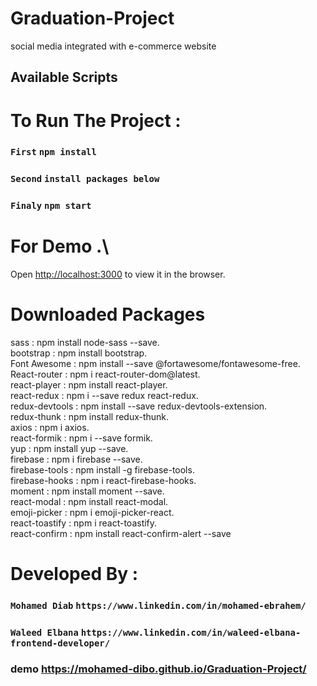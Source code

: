 # Graduation-Project

social media integrated with e-commerce website

## Available Scripts

# To Run The Project :

### `First` `npm install`

### `Second` `install packages below`

### `Finaly` `npm start`

# For Demo .\

Open [http://localhost:3000](http://localhost:3000) to view it in the browser.

# Downloaded Packages

sass             : npm install node-sass --save.\
bootstrap        : npm install bootstrap.\
Font Awesome     : npm install --save @fortawesome/fontawesome-free.\
React-router     : npm i react-router-dom@latest.\
react-player     : npm install react-player.\
react-redux      : npm i --save redux react-redux.\
redux-devtools   : npm install --save redux-devtools-extension.\
redux-thunk      : npm install redux-thunk.\
axios            : npm i axios.\
react-formik     : npm i --save formik.\
yup              : npm install yup --save.\
firebase         : npm i firebase --save.\
firebase-tools   : npm install -g firebase-tools.\
firebase-hooks   : npm i react-firebase-hooks.\
moment           : npm install moment --save.\
react-modal      : npm install react-modal.\
emoji-picker     : npm i emoji-picker-react.\
react-toastify   : npm i react-toastify.\
react-confirm    : npm install react-confirm-alert --save

# Developed By :

### `Mohamed Diab` `https://www.linkedin.com/in/mohamed-ebrahem/`
### `Waleed Elbana` `https://www.linkedin.com/in/waleed-elbana-frontend-developer/`

### demo https://mohamed-dibo.github.io/Graduation-Project/